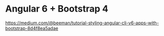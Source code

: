 # Angular 6 + Bootstrap 4

https://medium.com/@beeman/tutorial-styling-angular-cli-v6-apps-with-bootstrap-8d4f8ea5adae


